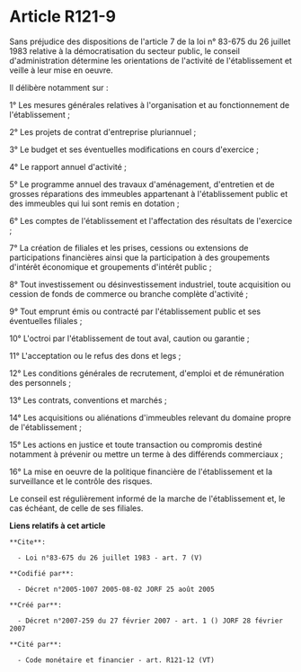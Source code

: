 # Article R121-9

Sans préjudice des dispositions de l'article 7 de la loi n° 83-675 du 26 juillet 1983 relative à la démocratisation du
secteur public, le conseil d'administration détermine les orientations de l'activité de l'établissement et veille à leur mise
en oeuvre. 

Il délibère notamment sur : 

1° Les mesures générales relatives à l'organisation et au fonctionnement de l'établissement ; 

2° Les projets de contrat d'entreprise pluriannuel ; 

3° Le budget et ses éventuelles modifications en cours d'exercice ; 

4° Le rapport annuel d'activité ; 

5° Le programme annuel des travaux d'aménagement, d'entretien et de grosses réparations des immeubles appartenant à
l'établissement public et des immeubles qui lui sont remis en dotation ; 

6° Les comptes de l'établissement et l'affectation des résultats de l'exercice ; 

7° La création de filiales et les prises, cessions ou extensions de participations financières ainsi que la participation à
des groupements d'intérêt économique et groupements d'intérêt public ; 

8° Tout investissement ou désinvestissement industriel, toute acquisition ou cession de fonds de commerce ou branche complète
d'activité ; 

9° Tout emprunt émis ou contracté par l'établissement public et ses éventuelles filiales ; 

10° L'octroi par l'établissement de tout aval, caution ou garantie ; 

11° L'acceptation ou le refus des dons et legs ; 

12° Les conditions générales de recrutement, d'emploi et de rémunération des personnels ; 

13° Les contrats, conventions et marchés ; 

14° Les acquisitions ou aliénations d'immeubles relevant du domaine propre de l'établissement ; 

15° Les actions en justice et toute transaction ou compromis destiné notamment à prévenir ou mettre un terme à des différends
commerciaux ; 

16° La mise en oeuvre de la politique financière de l'établissement et la surveillance et le contrôle des risques. 

Le conseil est régulièrement informé de la marche de l'établissement et, le cas échéant, de celle de ses filiales.

**Liens relatifs à cet article**

	**Cite**:

	  - Loi n°83-675 du 26 juillet 1983 - art. 7 (V)

	**Codifié par**:

	  - Décret n°2005-1007 2005-08-02 JORF 25 août 2005

	**Créé par**:

	  - Décret n°2007-259 du 27 février 2007 - art. 1 () JORF 28 février 2007

	**Cité par**:

	  - Code monétaire et financier - art. R121-12 (VT)
